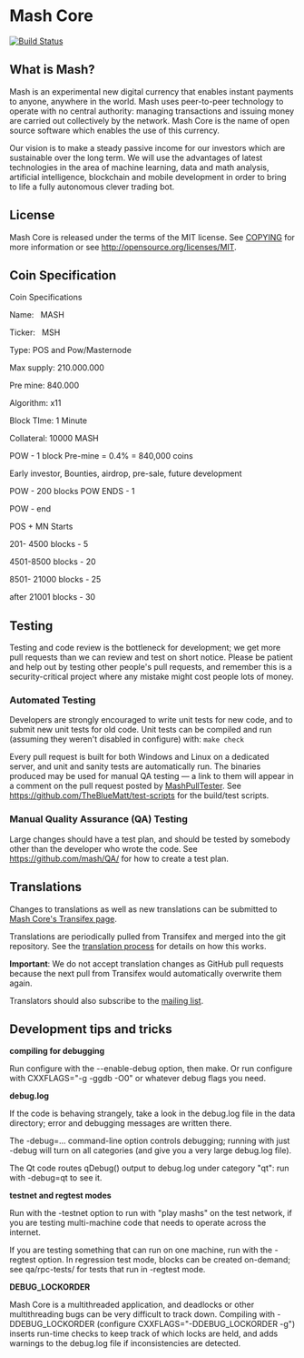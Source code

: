 Mash Core 
===================================

[![Build Status](https://travis-ci.org/mash/mash.svg?branch=master)](https://travis-ci.org/mash/mash)

What is Mash?
--------------

Mash is an experimental new digital currency that enables instant payments to
anyone, anywhere in the world. Mash uses peer-to-peer technology to operate
with no central authority: managing transactions and issuing money are carried
out collectively by the network. Mash Core is the name of open source
software which enables the use of this currency.

Our vision is to make a steady passive income for our investors which are sustainable over the long term.
We will use the advantages of latest technologies in the area of machine learning, data and math analysis, artificial intelligence, blockchain and mobile development in order to bring to life a fully
autonomous clever trading bot.


License
-------

Mash Core is released under the terms of the MIT license. See [COPYING](COPYING) for more
information or see http://opensource.org/licenses/MIT.

Coin Specification
-------------------

Coin Specifications

Name:   MASH

Ticker:    MSH

Type:   POS and Pow/Masternode

Max supply:  210.000.000

Pre mine:  840.000

Algorithm:  x11

Block TIme: 1 Minute

Collateral: 10000 MASH

POW - 1 block Pre-mine = 0.4% = 840,000 coins

Early investor, Bounties, airdrop, pre-sale, future development

POW - 200 blocks POW ENDS -   1

POW - end

POS + MN Starts 

201- 4500 blocks   -   5 

4501-8500 blocks   -   20 

8501- 21000 blocks   -   25 

after 21001 blocks   -   30


Testing
-------

Testing and code review is the bottleneck for development; we get more pull
requests than we can review and test on short notice. Please be patient and help out by testing
other people's pull requests, and remember this is a security-critical project where any mistake might cost people
lots of money.

### Automated Testing

Developers are strongly encouraged to write unit tests for new code, and to
submit new unit tests for old code. Unit tests can be compiled and run (assuming they weren't disabled in configure) with: `make check`

Every pull request is built for both Windows and Linux on a dedicated server,
and unit and sanity tests are automatically run. The binaries produced may be
used for manual QA testing — a link to them will appear in a comment on the
pull request posted by [MashPullTester](https://github.com/MashPullTester). See https://github.com/TheBlueMatt/test-scripts
for the build/test scripts.

### Manual Quality Assurance (QA) Testing

Large changes should have a test plan, and should be tested by somebody other
than the developer who wrote the code.
See https://github.com/mash/QA/ for how to create a test plan.

Translations
------------

Changes to translations as well as new translations can be submitted to
[Mash Core's Transifex page](https://www.transifex.com/projects/p/mash/).

Translations are periodically pulled from Transifex and merged into the git repository. See the
[translation process](doc/translation_process.md) for details on how this works.

**Important**: We do not accept translation changes as GitHub pull requests because the next
pull from Transifex would automatically overwrite them again.

Translators should also subscribe to the [mailing list](https://groups.google.com/forum/#!forum/mash-translators).

Development tips and tricks
---------------------------

**compiling for debugging**

Run configure with the --enable-debug option, then make. Or run configure with
CXXFLAGS="-g -ggdb -O0" or whatever debug flags you need.

**debug.log**

If the code is behaving strangely, take a look in the debug.log file in the data directory;
error and debugging messages are written there.

The -debug=... command-line option controls debugging; running with just -debug will turn
on all categories (and give you a very large debug.log file).

The Qt code routes qDebug() output to debug.log under category "qt": run with -debug=qt
to see it.

**testnet and regtest modes**

Run with the -testnet option to run with "play mashs" on the test network, if you
are testing multi-machine code that needs to operate across the internet.

If you are testing something that can run on one machine, run with the -regtest option.
In regression test mode, blocks can be created on-demand; see qa/rpc-tests/ for tests
that run in -regtest mode.

**DEBUG_LOCKORDER**

Mash Core is a multithreaded application, and deadlocks or other multithreading bugs
can be very difficult to track down. Compiling with -DDEBUG_LOCKORDER (configure
CXXFLAGS="-DDEBUG_LOCKORDER -g") inserts run-time checks to keep track of which locks
are held, and adds warnings to the debug.log file if inconsistencies are detected.

